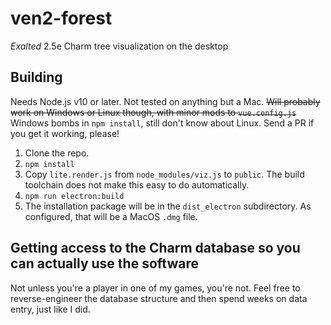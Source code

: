 # ven2-forest

_Exalted_ 2.5e Charm tree visualization on the desktop

## Building

Needs Node.js v10 or later. Not tested on anything but a Mac. ~~Will probably work on Windows or Linux though, with minor mods to `vue.config.js`~~ Windows bombs in `npm install`, still don't know about Linux. Send a PR if you get it working, please!

1.  Clone the repo.
1.  `npm install`
1.  Copy `lite.render.js` from `node_modules/viz.js` to `public`. The build toolchain does not make this easy to do automatically.
1.  `npm run electron:build`
1.  The installation package will be in the `dist_electron` subdirectory. As configured, that will be a MacOS `.dmg` file.

## Getting access to the Charm database so you can actually use the software

Not unless you're a player in one of my games, you're not. Feel free to reverse-engineer the database structure and then spend weeks on data entry, just like I did.
